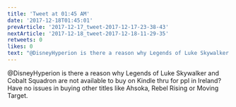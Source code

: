 ```yaml
---
title: 'Tweet at 01:45 AM'
date: '2017-12-18T01:45:01'
prevArticle: '2017-12-17_tweet-2017-12-17-23-38-43'
nextArticle: '2017-12-18_tweet-2017-12-18-11-29-35'
retweets: 0
likes: 0
text: "@DisneyHyperion is there a reason why Legends of Luke Skywalker and Cobalt Squadron are not available to buy on Kindle thru for ppl in Ireland? Have no issues in buying other titles like Ahsoka, Rebel Rising or Moving Target."
---
```

@DisneyHyperion is there a reason why Legends of Luke Skywalker and Cobalt Squadron are not available to buy on Kindle thru for ppl in Ireland? Have no issues in buying other titles like Ahsoka, Rebel Rising or Moving Target.